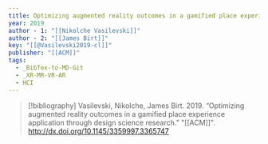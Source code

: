```yaml
---
title: Optimizing augmented reality outcomes in a gamified place experience application through design science research
year: 2019
author - 1: "[[Nikolche Vasilevski]]"
author - 2: "[[James Birt]]"
key: "[[@Vasilevski2019-cl]]"
publisher: "[[ACM]]"
tags:
  - _BibTex-to-MD-Git
  - _XR-MR-VR-AR
  - HCI
---
```


> [!bibliography]
> Vasilevski, Nikolche, James Birt. 2019. “Optimizing augmented reality outcomes in a gamified place experience application through design science research.” "[[ACM]]". http://dx.doi.org/10.1145/3359997.3365747